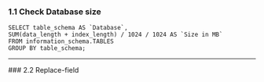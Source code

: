 

### 1.1 Check Database size

```
SELECT table_schema AS `Database`, 
SUM(data_length + index_length) / 1024 / 1024 AS `Size in MB` 
FROM information_schema.TABLES 
GROUP BY table_schema;
```
<hr/>
### 2.2 Replace-field

